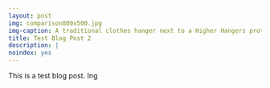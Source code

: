 ```yaml
---
layout: post
img: comparison800x500.jpg
img-caption: A traditional clothes hanger next to a Higher Hangers prototype. Space-saving features of Higher Hangers allow many closets to double (or more) in capacity and allow for enhanced functionality.
title: Test Blog Post 2
description: |
noindex: yes
---
```

This is a test blog post. Ing
